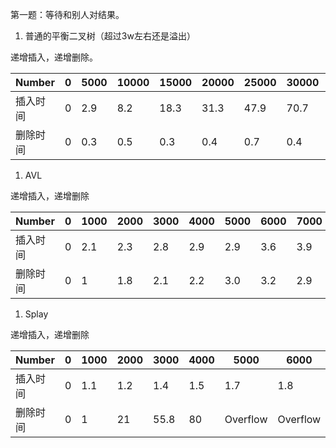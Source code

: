 第一题：等待和别人对结果。

1. 普通的平衡二叉树（超过3w左右还是溢出）

递增插入，递增删除。

| Number   | 0    | 5000 | 10000 | 15000 | 20000 | 25000 | 30000 | 7000 | 8000  | 9000 |
| -------- | ---- | ---- | ----- | ----- | ----- | ----- | ----- | ---- | ----- | ---- |
| 插入时间 | 0    | 2.9  | 8.2   | 18.3  | 31.3  | 47.9  | 70.7  | 90.6 | 118.6 | 149  |
| 删除时间 | 0    | 0.3  | 0.5   | 0.3   | 0.4   | 0.7   | 0.4   | 0.8  | 0.6   | 0.6  |



1. AVL

递增插入，递增删除

| Number   | 0    | 1000 | 2000 | 3000 | 4000 | 5000 | 6000 | 7000 | 8000 | 9000 |
| -------- | ---- | ---- | ---- | ---- | ---- | ---- | ---- | ---- | ---- | ---- |
| 插入时间 | 0    | 2.1  | 2.3  | 2.8  | 2.9  | 2.9  | 3.6  | 3.9  | 4.3  | 4.8  |
| 删除时间 | 0    | 1    | 1.8  | 2.1  | 2.2  | 3.0  | 3.2  | 2.9  | 3.2  | 3.2  |



1. Splay

递增插入，递增删除

| Number   | 0    | 1000 | 2000 | 3000 | 4000 | 5000     | 6000     | 7000     | 8000     | 9000 |
| -------- | ---- | ---- | ---- | ---- | ---- | -------- | -------- | -------- | -------- | ---- |
| 插入时间 | 0    | 1.1  | 1.2  | 1.4  | 1.5  | 1.7      | 1.8      | 1.6      | 1.8      | 1.8  |
| 删除时间 | 0    | 1    | 21   | 55.8 | 80   | Overflow | Overflow | Overflow | Overflow | 3.2  |

